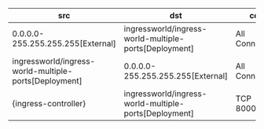 | src | dst | conn |
|-----|-----|------|
| 0.0.0.0-255.255.255.255[External] | ingressworld/ingress-world-multiple-ports[Deployment] | All Connections |
| ingressworld/ingress-world-multiple-ports[Deployment] | 0.0.0.0-255.255.255.255[External] | All Connections |
| {ingress-controller} | ingressworld/ingress-world-multiple-ports[Deployment] | TCP 8000,8090 |
